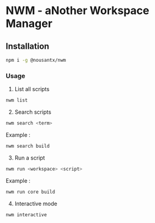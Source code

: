 # NWM - aNother Workspace Manager

## Installation

```sh
npm i -g @nousantx/nwm
```

### Usage

1. List all scripts

```sh
nwm list
```

2. Search scripts

```sh
nwm search <term>
```

Example :

```sh
nwm search build
```

3. Run a script

```sh
nwm run <workspace> <script>
```

Example :

```sh
nwm run core build
```

4. Interactive mode

```sh
nwm interactive
```
